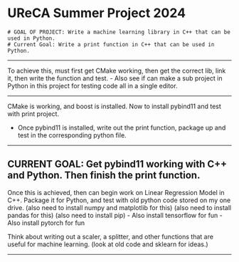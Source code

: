 
# UReCA Summer Project 2024
	# GOAL OF PROJECT: Write a machine learning library in C++ that can be used in Python.
	# Current Goal: Write a print function in C++ that can be used in Python.

--------------------------------------------------------------------------------------------------------------------

To achieve this, must first get CMake working, then get the correct lib, link it, then write the function and test.
	- Also see if can make a sub project in Python in this project for testing code all in a single editor.

--------------------------------------------------------------------------------------------------------------------

CMake is working, and boost is installed. Now to install pybind11 and test with print project.
- Once pybind11 is installed, write out the print function, package up and test in the corresponding python file.

--------------------------------------------------------------------------------------------------------------------
CURRENT GOAL: Get pybind11 working with C++ and Python. Then finish the print function.
--------------------------------------------------------------------------------------------------------------------

Once this is achieved, then can begin work on Linear Regression Model in C++. Package it for Python, and test with old python code
stored on my one drive. (also need to install numpy and matplotlib for this) (also need to install pandas for this) (also need to install pip)
	- Also install tensorflow for fun
	- Also install pytorch for fun

Think about writing out a scaler, a splitter, and other functions that are useful for machine learning. (look at old code and sklearn for ideas.)

--------------------------------------------------------------------------------------------------------------------